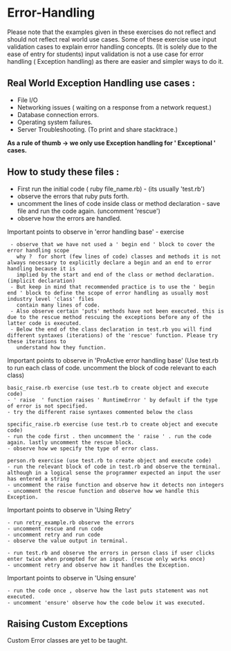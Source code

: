 # Error-Handling

Please note that the examples given in these exercises do not reflect and should not reflect real world use cases.
Some of these exercise use input validation cases to explain error handling concepts. (It is solely due to the ease of entry for students)
input validation is not a use case for error handling ( Exception handling) as there are easier and simpler ways to do it.

## Real World Exception Handling use cases :

- File I/O
- Networking issues ( waiting on a response from a network request.)
- Database connection errors.
- Operating system failures.
- Server Troubleshooting. (To print and share stacktrace.)

**As a rule of thumb -> we only use Exception handling for ' Exceptional ' cases.**


## How to study these files :

- First run the initial code ( ruby file_name.rb)  - (its usually 'test.rb')
- observe the errors that ruby puts forth.
- uncomment the lines of code inside class or method declaration - save file and run the code again. (uncomment 'rescue')
- observe how the errors are handled.

Important points to observe in 'error handling base' - exercise

     - observe that we have not used a ' begin end ' block to cover the error handling scope
       why ?  for short (few lines of code) classes and methods it is not always necessary to explicitly declare a begin and an end to error handling because it is  
       implied by the start and end of the class or method declaration. (implicit declaration)
     - But keep in mind that recommended practice is to use the ' begin end ' block to define the scope of error handling as usually most industry level 'class' files
       contain many lines of code.
     - Also observe certain 'puts' methods have not been executed. this is due to the rescue method rescuing the exceptions before any of the latter code is executed.
     - Below the end of the class declaration in test.rb you will find different syntaxes (iterations) of the 'rescue' function. Please try these iterations to
       understand how they function.

Important points to observe in 'ProActive error handling base' (Use test.rb to run each class of code. uncomment the block of code relevant to each class)

    basic_raise.rb exercise (use test.rb to create object and execute code)
    - ' raise  ' function raises ' RuntimeError ' by default if the type of error is not specified.
    - try the different raise syntaxes commented below the class

    specific_raise.rb exercise (use test.rb to create object and execute code)
    - run the code first . then uncomment the ' raise ' . run the code again. lastly uncomment the rescue block.
    - observe how we specify the type of error class.

    person.rb exercise (use test.rb to create object and execute code)
    - run the relevant block of code in test.rb and observe the terminal. although in a logical sense the programmer expected an input the user has entered a string
    - uncomment the raise function and observe how it detects non integers
    - uncomment the rescue function and observe how we handle this Exception.

Important points to observe in 'Using Retry'

    - run retry_example.rb observe the errors
    - uncomment rescue and run code
    - uncomment retry and run code
    - observe the value output in terminal.

    - run test.rb and observe the errors in person class if user clicks enter twice when prompted for an input. (rescue only works once)
    - uncomment retry and observe how it handles the Exception.

Important points to observe in 'Using ensure'

    - run the code once , observe how the last puts statement was not executed.
    - uncomment 'ensure' observe how the code below it was executed.


## Raising Custom Exceptions

Custom Error classes are yet to be taught.

